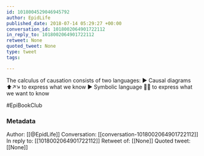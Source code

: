 ```yaml
---
id: 1018004529046945792
author: EpidLife
published_date: 2018-07-14 05:29:27 +00:00
conversation_id: 1018002064901722112
in_reply_to: 1018002064901722112
retweet: None
quoted_tweet: None
type: tweet
tags:

---
```


The calculus of causation consists of two languages:
▶ Causal diagrams ⬆↗↘ to express what we know
▶ Symbolic language 🔢🔣 to express what we want to know

#EpiBookClub

### Metadata

Author: [[@EpidLife]]
Conversation: [[conversation-1018002064901722112]]
In reply to: [[1018002064901722112]]
Retweet of: [[None]]
Quoted tweet: [[None]]
